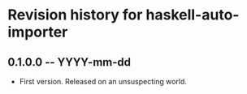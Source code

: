 # Revision history for haskell-auto-importer

## 0.1.0.0 -- YYYY-mm-dd

* First version. Released on an unsuspecting world.
